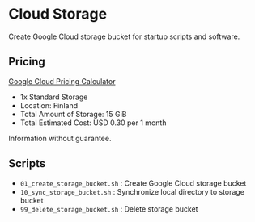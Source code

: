 # Cloud Storage

Create Google Cloud storage bucket for startup scripts and software.

## Pricing

[Google Cloud Pricing Calculator](https://cloud.google.com/products/calculator/#id=694e0c63-47b3-4a77-8d26-5404f0bceb10)

* 1x Standard Storage
* Location: Finland
* Total Amount of Storage: 15 GiB
* Total Estimated Cost: USD 0.30 per 1 month

Information without guarantee.

## Scripts

* `01_create_storage_bucket.sh` : Create Google Cloud storage bucket
* `10_sync_storage_bucket.sh`   : Synchronize local directory to storage bucket
* `99_delete_storage_bucket.sh` : Delete storage bucket
